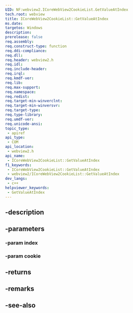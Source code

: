 ```yaml
---
UID: NF:webview2.ICoreWebView2CookieList.GetValueAtIndex
tech.root: webview
title: ICoreWebView2CookieList::GetValueAtIndex
ms.date: 
targetos: Windows
description: 
prerelease: false
req.assembly: 
req.construct-type: function
req.ddi-compliance: 
req.dll: 
req.header: webview2.h
req.idl: 
req.include-header: 
req.irql: 
req.kmdf-ver: 
req.lib: 
req.max-support: 
req.namespace: 
req.redist: 
req.target-min-winverclnt: 
req.target-min-winversvr: 
req.target-type: 
req.type-library: 
req.umdf-ver: 
req.unicode-ansi: 
topic_type:
 - apiref
api_type:
 - COM
api_location:
 - webview2.h
api_name:
 - ICoreWebView2CookieList::GetValueAtIndex
f1_keywords:
 - ICoreWebView2CookieList::GetValueAtIndex
 - webview2/ICoreWebView2CookieList::GetValueAtIndex
dev_langs:
 - c++
helpviewer_keywords:
 - GetValueAtIndex
---
```


## -description

## -parameters

### -param index

### -param cookie

## -returns

## -remarks

## -see-also

